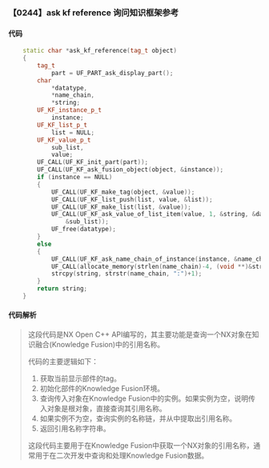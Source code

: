 ### 【0244】ask kf reference 询问知识框架参考

#### 代码

```cpp
    static char *ask_kf_reference(tag_t object)  
    {  
        tag_t  
            part = UF_PART_ask_display_part();  
        char  
            *datatype,  
            *name_chain,  
            *string;  
        UF_KF_instance_p_t  
            instance;  
        UF_KF_list_p_t  
            list = NULL;  
        UF_KF_value_p_t  
            sub_list,  
            value;  
        UF_CALL(UF_KF_init_part(part));  
        UF_CALL(UF_KF_ask_fusion_object(object, &instance));  
        if (instance == NULL)  
        {  
            UF_CALL(UF_KF_make_tag(object, &value));  
            UF_CALL(UF_KF_list_push(list, value, &list));  
            UF_CALL(UF_KF_make_list(list, &value));  
            UF_CALL(UF_KF_ask_value_of_list_item(value, 1, &string, &datatype,  
                &sub_list));  
            UF_free(datatype);  
        }  
        else  
        {  
            UF_CALL(UF_KF_ask_name_chain_of_instance(instance, &name_chain));  
            UF_CALL(allocate_memory(strlen(name_chain)-4, (void **)&string));  
            strcpy(string, strstr(name_chain, ":")+1);  
        }  
        return string;  
    }

```

#### 代码解析

> 这段代码是NX Open C++ API编写的，其主要功能是查询一个NX对象在知识融合(Knowledge Fusion)中的引用名称。
>
> 代码的主要逻辑如下：
>
> 1. 获取当前显示部件的tag。
> 2. 初始化部件的Knowledge Fusion环境。
> 3. 查询传入对象在Knowledge Fusion中的实例。如果实例为空，说明传入对象是根对象，直接查询其引用名称。
> 4. 如果实例不为空，查询实例的名称链，并从中提取出引用名称。
> 5. 返回引用名称字符串。
>
> 这段代码主要用于在Knowledge Fusion中获取一个NX对象的引用名称，通常用于在二次开发中查询和处理Knowledge Fusion数据。
>
